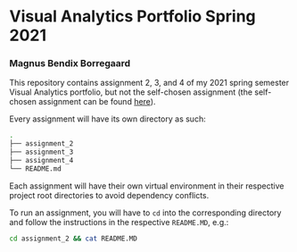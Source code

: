 # Visual Analytics Portfolio Spring 2021
### Magnus Bendix Borregaard

This repository contains assignment 2, 3, and 4 of my 2021 spring semester Visual Analytics portfolio, but not the self-chosen assignment (the self-chosen assignment can be found [here](https://github.com/NormalReedus/cds-language-project "GitHub")).

Every assignment will have its own directory as such:
```bash
.
├── assignment_2
├── assignment_3
├── assignment_4
└── README.md
```

Each assignment will have their own virtual environment in their respective project root directories to avoid dependency conflicts.

To run an assignment, you will have to `cd` into the corresponding directory and follow the instructions in the respective `README.MD`, e.g.:
```bash
cd assignment_2 && cat README.MD
```